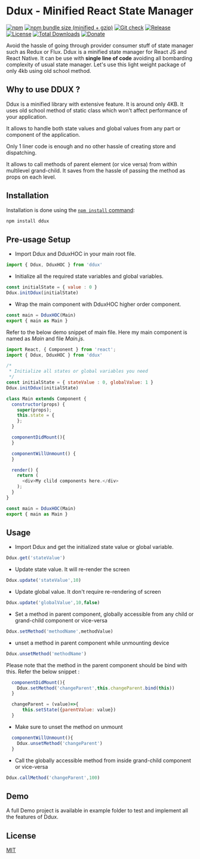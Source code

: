 # Ddux - Minified React State Manager

[![npm](https://img.shields.io/npm/v/ddux.svg)](https://www.npmjs.com/package/ddux)
[![npm bundle size (minified + gzip)](https://img.shields.io/bundlephobia/minzip/ddux.svg)](https://bundlephobia.com/result?p=ddux)
[![Git check](https://badgen.net/github/checks/ditinexhosting/Ddux)](https://ditinexhosting.github.io/Ddux/)
[![Release](https://badgen.net/github/release/ditinexhosting/Ddux/stable)](https://ditinexhosting.github.io/Ddux/)
[![License](https://img.shields.io/:license-MIT-blue.svg)](./LICENSE)
[![Total Downloads](https://badgen.net/npm/dt/ddux)](https://www.npmjs.com/package/ddux)
[![Donate](https://img.shields.io/badge/Donate-Patreon-orange)](https://www.patreon.com/ditinex)

Avoid the hassle of going through provider consumer stuff of state manager such as Redux or Flux. Ddux is a minified state manager for React JS and React Native. It can be use with **single line of code** avoiding all bombarding complexity of usual state manager. Let's use this light weight package of only 4kb using old school method.

## Why to use DDUX ?
Ddux is a minified library with extensive feature. It is around only 4KB. It uses old school method of static class which won't affect performance of your application.

It allows to handle both state values and global values from any part or component of the application.

Only 1 liner code is enough and no other hassle of creating store and dispatching.

It allows to call methods of parent element (or vice versa) from within multilevel grand-child. It saves from the hassle of  passing the method as props on each level.

## Installation

Installation is done using the
[`npm install` command](https://docs.npmjs.com/getting-started/installing-npm-packages-locally):

```bash
npm install ddux
```
## Pre-usage Setup
- Import Ddux and DduxHOC in your main root file.
```js
import { Ddux, DduxHOC } from 'ddux'
```
- Initialize all the required state variables and global variables. 
```js
const initialState = { value : 0 }
Ddux.initDdux(initialState)
```
- Wrap the main component with DduxHOC higher order component.
```js
const main = DduxHOC(Main)
export { main as Main }
```
Refer to the below demo snippet of main file. Here my main component is named as *Main* and file *Main.js*.
```js
import React, { Component } from 'react';
import { Ddux, DduxHOC } from 'ddux'

/*
 * Initialize all states or global variables you need
 */
const initialState = { stateValue : 0, globalValue: 1 }
Ddux.initDdux(initialState)

class Main extends Component {
  constructor(props) {
    super(props);
    this.state = {
    };
  }

  componentDidMount(){
  }

  componentWillUnmount() {
  }

  render() {
    return (
      <div>My clild components here.</div>
    );
  }
}

const main = DduxHOC(Main)
export { main as Main }
```
## Usage
- Import Ddux and get the initialized state value or global variable.
```js
Ddux.get('stateValue')
```
- Update state value. It will re-render the screen
```js
Ddux.update('stateValue',10)
```
- Update global value. It don't require re-rendering of screen
```js
Ddux.update('globalValue',10,false)
```
- Set a method in parent component, globally accessible from any child or grand-child component or vice-versa
```js
Ddux.setMethod('methodName',methodValue)
```
- unset a method in parent component while unmounting device
```js
Ddux.unsetMethod('methodName')
```

Please note that the method in the parent component should be bind with this. Refer the below snippet :
```js
  componentDidMount(){
    Ddux.setMethod('changeParent',this.changeParent.bind(this))
  }

  changeParent = (value)=>{
      this.setState({parentValue: value})
  }
```
- Make sure to unset the method on unmount
```js
  componentWillUnmount(){
    Ddux.unsetMethod('changeParent')
  }
```
- Call the globally accessible method from inside grand-child component or vice-versa
```js
Ddux.callMethod('changeParent',100)
```

## Demo
A full Demo project is available in example folder to test and implement all the features of Ddux. 

## License
[MIT](https://choosealicense.com/licenses/mit/)
